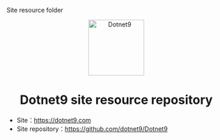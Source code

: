 Site resource folder
<p align="center">
  <a href="https://dotnet9.com">
    <img src="https://img1.dotnet9.com/site/logo.png" width="128" height="128" alt="Dotnet9">
  </a>
</p>

<h1 align="center">Dotnet9 site resource repository</h1>

- Site：https://dotnet9.com
- Site repository：https://github.com/dotnet9/Dotnet9